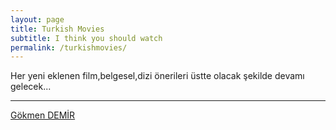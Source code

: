 ```yaml
---
layout: page
title: Turkish Movies
subtitle: I think you should watch
permalink: /turkishmovies/
---
```




Her yeni eklenen film,belgesel,dizi önerileri üstte olacak şekilde devamı gelecek...
___
[Gökmen DEMİR](https://johnGkmn.github.io)
